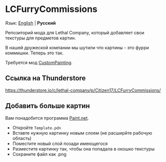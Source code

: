 # LCFurryCommissions
Язык: [English](./Readme.md) | **Русский**

Репозиторий мода для Lethal Company, который добавляет свои текстуры для предметов картин.

В нашей дружеской компании мы шутили что картины - это фурри коммишки. Теперь это так.

Требуется мод [CustomPainting](https://thunderstore.io/c/lethal-company/p/Boniato/CustomPaintings/).

## Ссылка на Thunderstore

<https://thunderstore.io/c/lethal-company/p/Citizen17/LCFurryCommissions/>

## Добавить больше картин

Вам понадобится программа [Paint.net](https://www.getpaint.net).

* Откройте `Template.pdn`
* Вставте нужную картинку новым слоем (не расширйте рабочую область)
* Поместите новый слой позади имеющегося
* Разместите картинку так, чтобы она попадала в окошко текстуры
* Сохраните файл как .png
